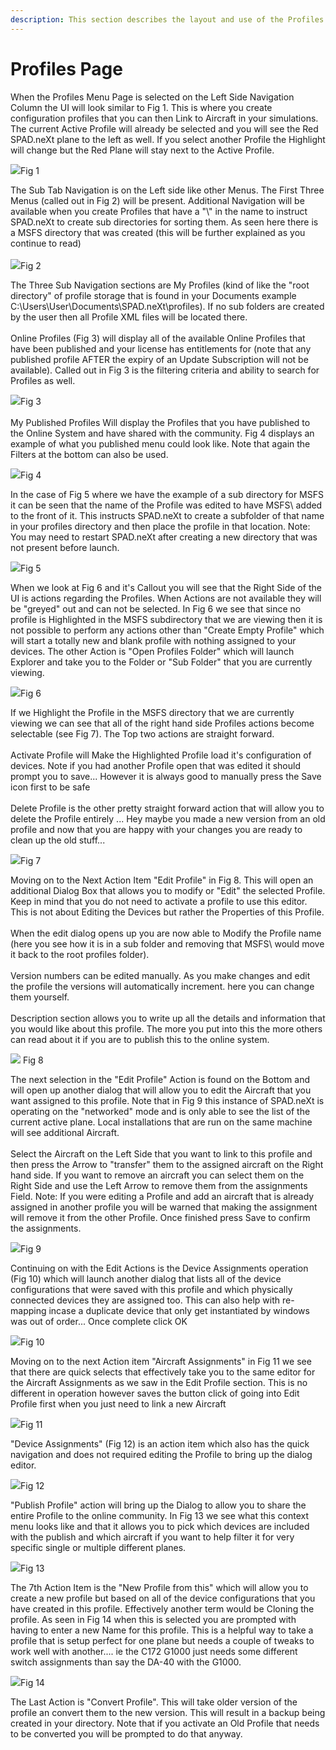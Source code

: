 ```yaml
---
description: This section describes the layout and use of the Profiles Menu Page
---
```


# Profiles Page

When the Profiles Menu Page is selected on the Left Side Navigation Column the UI will look similar to Fig 1.  This is where you create configuration profiles that you can then Link to Aircraft in your simulations.  The current Active Profile will already be selected and you will see the Red SPAD.neXt plane to the left as well.  If you select another Profile the Highlight will change but the Red Plane will stay next to the Active Profile.

![](<../../.gitbook/assets/image (4).png>)Fig 1

The Sub Tab Navigation is on the Left side like other Menus.  The First Three Menus (called out in Fig 2) will be present.  Additional Navigation will be available when you create Profiles that have a "\\" in the name to instruct SPAD.neXt to create sub directories for sorting them.  As seen here there is a MSFS directory that was created (this will be further explained as you continue to read)\
\
![](<../../.gitbook/assets/image (7).png>)Fig 2

The Three Sub Navigation sections are My Profiles (kind of like the "root directory" of profile storage that is found in your Documents example C:\Users\User\Documents\SPAD.neXt\profiles). If no sub folders are created by the user then all Profile XML files will be located there.\
\
Online Profiles (Fig 3) will display all of the available Online Profiles that have been published and your license has entitlements for (note that any published profile AFTER the expiry of an Update Subscription will not be available).  Called out in Fig 3 is the filtering criteria and ability to search for Profiles as well.

![](<../../.gitbook/assets/image (8).png>)Fig 3\
\
My Published Profiles Will display the Profiles that you have published to the Online System and have shared with the community. Fig 4 displays an example of what you published menu could look like.  Note that again the Filters at the bottom can also be used.

![](<../../.gitbook/assets/image (9).png>)Fig 4

In the case of Fig 5 where we have the example of a sub directory for MSFS it can be seen that the name of the Profile was edited to have MSFS\ added to the front of it.  This instructs SPAD.neXt to create a subfolder of that name in your profiles directory and then place the profile in that location.  Note: You may need to restart SPAD.neXt after creating a new directory that was not present before launch.

![](<../../.gitbook/assets/image (15).png>)Fig 5

When we look at Fig 6 and it's Callout you will see that the Right Side of the UI is actions regarding the Profiles.  When Actions are not available they will be "greyed" out and can not be selected.  In Fig 6 we see that since no profile is Highlighted in the MSFS subdirectory that we are viewing then it is not possible to perform any actions other than "Create Empty Profile" which will start a totally new and blank profile with nothing assigned to your devices.  The other Action is "Open Profiles Folder" which will launch Explorer and take you to the Folder or "Sub Folder" that you are currently viewing.

![](<../../.gitbook/assets/image (10).png>)Fig 6

If we Highlight the Profile in the MSFS directory that we are currently viewing we can see that all of the right hand side Profiles actions become selectable (see Fig 7).  The Top two actions are straight forward.\
\
Activate Profile will Make the Highlighted Profile load it's configuration of devices.  Note if you had another Profile open that was edited it should prompt you to save...  However it is always good to manually press the Save icon first to be safe\
\
Delete Profile is the other pretty straight forward action that will allow you to delete the Profile entirely ...  Hey maybe you made a new version from an old profile and now that you are happy with your changes you are ready to clean up the old stuff...

![](<../../.gitbook/assets/image (12).png>)Fig 7

Moving on to the Next Action Item "Edit Profile" in Fig 8.  This will open an additional Dialog Box that allows you to modify or "Edit" the selected Profile.  Keep in mind that you do not need to activate a profile to use this editor.  This is not about Editing the Devices but rather the Properties of this Profile.\
\
When the edit dialog opens up you are now able to Modify the Profile name (here you see how it is in a sub folder and removing that MSFS\ would move it back to the root profiles folder).\
\
Version numbers can be edited manually.  As you make changes and edit the profile the versions will automatically increment.  here you can change them yourself. \
\
Description section allows you to write up all the details and information that you would like about this profile.  The more you put into this the more others can read about it if you are to publish this to the online system.

![](<../../.gitbook/assets/image (6).png>) Fig 8

The next selection in the "Edit Profile" Action is found on the Bottom and will open up another dialog that will allow you to edit the Aircraft that you want assigned to this profile.  Note that in Fig 9 this instance of SPAD.neXt is operating on the "networked" mode and is only able to see the list of the current active plane.  Local installations that are run on the same machine will see additional Aircraft.\
\
Select the Aircraft on the Left Side that you want to link to this profile and then press the Arrow to "transfer" them to the assigned aircraft on the Right hand side.  If you want to remove an aircraft you can select them on the Right Side and use the Left Arrow to remove them from the assignments Field.  Note: If you were editing a Profile and add an aircraft that is already assigned in another profile you will be warned that making the assignment will remove it from the other Profile.  Once finished press Save to confirm the assignments.

![](<../../.gitbook/assets/image (2).png>)Fig 9

Continuing on with the Edit Actions is the Device Assignments operation (Fig 10) which will launch another dialog that lists all of the device configurations that were saved with this profile and which physically connected devices they are assigned too.  This can also help with re-mapping incase a duplicate device that only get instantiated by windows was out of order...  Once complete click OK

![](<../../.gitbook/assets/image (1).png>)Fig 10

Moving on to the next Action item "Aircraft Assignments" in Fig 11 we see that there are quick selects that effectively take you to the same editor for the Aircraft Assignments as we saw in the Edit Profile section.  This is no different in operation however saves the button click of going into Edit Profile first when you just need to link a new Aircraft

![](<../../.gitbook/assets/image (13).png>)Fig 11

"Device Assignments" (Fig 12) is an action item which also has the quick navigation and does not required editing the Profile to bring up the dialog editor.

![](<../../.gitbook/assets/image (5) (1).png>)Fig 12

"Publish Profile" action will bring up the Dialog to allow you to share the entire Profile to the online community.  In Fig 13 we see what this context menu looks like and that it allows you to pick which devices are included with the publish and which aircraft if you want to help filter it for very specific single or multiple different planes.

![](<../../.gitbook/assets/image (3).png>)Fig 13

The 7th Action Item is the "New Profile from this" which will allow you to create a new profile but based on all of the device configurations that you have created in this profile.  Effectively another term would be Cloning the profile.  As seen in Fig 14 when this is selected you are prompted with having to enter a new Name for this profile.  This is a helpful way to take a profile that is setup perfect for one plane but needs a couple of tweaks to work well with another....  ie the C172 G1000 just needs some different switch assignments than say the DA-40 with the G1000.

![](<../../.gitbook/assets/image (14).png>)Fig 14

The Last Action is "Convert Profile".  This will take older version of the profile an convert them to the new version.  This will result in a backup being created in your directory.  Note that if you activate an Old Profile that needs to be converted you will be prompted to do that anyway.
